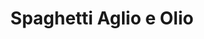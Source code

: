 ---
layout: recette
categories: [recettes]
hidden: false
lang: fr
sitemap: true
title: Spaghetti Aglio e Olio
type: sel
recettes:
  Classique:
    yield: 2
    yieldType: personnes
    ingredients: 
      - nom: spaghetti
        qte: 200
        unite: gr
        variable: true
      - nom: ail
        qte: 8
        unite: gousses
      - nom: huile d'olive
      - nom: chili flakes
        qte: 0.25
        unite: cuillère à café
      - nom: parmesan
      - nom: persil plat
    etapes:
      - label: Cuisson des pâtes
        details:
        - Cuire les pâtes al dente
        - Mettre de côté un peu d'eau de cuisson
        - Égoutter 
        - Réserver
      - label: Préparation
        details:
        - Émincer l'ail
        - Verser une bonne dose d'huile d'olive dans une poêle
        - Faire cuire l'ail à feu doux 3-5 minutes
        - Ajouter les chili flakes
        - Mettre un peu de l'eau de cuisson des pâtes
        - Verser les pâtes dans la poêle
        - Ajouter un peu de parmesan
        - Mélanger
      - label: Présentation
        details:
        - Servir les pâtes
        - Parsemer de parmesan
        - Ajouter un peu de persil
        - Saler et poivrer
---